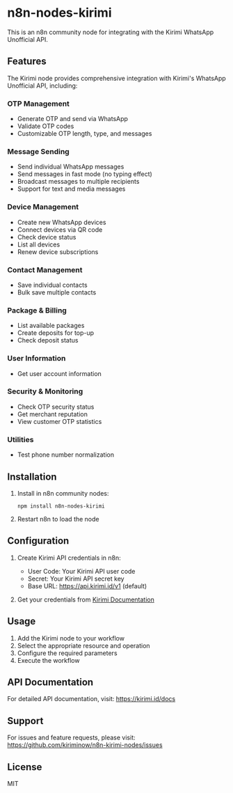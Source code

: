 # n8n-nodes-kirimi

This is an n8n community node for integrating with the Kirimi WhatsApp Unofficial API.

## Features

The Kirimi node provides comprehensive integration with Kirimi's WhatsApp Unofficial API, including:

### OTP Management
- Generate OTP and send via WhatsApp
- Validate OTP codes
- Customizable OTP length, type, and messages

### Message Sending
- Send individual WhatsApp messages
- Send messages in fast mode (no typing effect)
- Broadcast messages to multiple recipients
- Support for text and media messages

### Device Management
- Create new WhatsApp devices
- Connect devices via QR code
- Check device status
- List all devices
- Renew device subscriptions

### Contact Management
- Save individual contacts
- Bulk save multiple contacts

### Package & Billing
- List available packages
- Create deposits for top-up
- Check deposit status

### User Information
- Get user account information

### Security & Monitoring
- Check OTP security status
- Get merchant reputation
- View customer OTP statistics

### Utilities
- Test phone number normalization

## Installation

1. Install in n8n community nodes:
   ```
   npm install n8n-nodes-kirimi
   ```

2. Restart n8n to load the node

## Configuration

1. Create Kirimi API credentials in n8n:
   - User Code: Your Kirimi API user code
   - Secret: Your Kirimi API secret key
   - Base URL: https://api.kirimi.id/v1 (default)

2. Get your credentials from [Kirimi Documentation](https://kirimi.id/docs)

## Usage

1. Add the Kirimi node to your workflow
2. Select the appropriate resource and operation
3. Configure the required parameters
4. Execute the workflow

## API Documentation

For detailed API documentation, visit: https://kirimi.id/docs

## Support

For issues and feature requests, please visit: https://github.com/kiriminow/n8n-kirimi-nodes/issues

## License

MIT